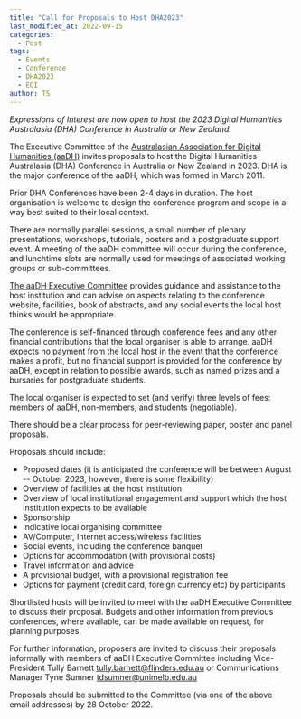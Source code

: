 ```yaml
---
title: "Call for Proposals to Host DHA2023"
last_modified_at: 2022-09-15
categories:
  - Post
tags:
  - Events
  - Conference
  - DHA2023
  - EOI
author: TS
---
```


*Expressions of Interest are now open to host the 2023 Digital Humanities Australasia (DHA) Conference in Australia or New Zealand.*

The Executive Committee of the [Australasian Association for Digital Humanities (aaDH)](https://aa-dh.org/) invites proposals to host the Digital Humanities Australasia (DHA) Conference in Australia or New Zealand in 2023. DHA is the major conference of the aaDH, which was formed in March 2011. 

Prior DHA Conferences have been 2-4 days in duration. The host organisation is welcome to design the conference program and scope in a way best suited to their local context.

There are normally parallel sessions, a small number of plenary presentations, workshops, tutorials, posters and a postgraduate support event. A meeting of the aaDH committee will occur during the conference, and lunchtime slots are normally used for meetings of associated working groups or sub-committees.

[The aaDH Executive Committee](https://aa-dh.org/2022/05/20/aadhs-executive-committee-for-2022/) provides guidance and assistance to the host institution and can advise on aspects relating to the conference website, facilities, book of abstracts, and any social events the local host thinks would be appropriate.  

The conference is self-financed through conference fees and any other financial contributions that the local organiser is able to arrange. aaDH expects no payment from the local host in the event that the conference makes a profit, but no financial support is provided for the conference by aaDH, except in relation to possible awards, such as named prizes and a bursaries for postgraduate students. 

The local organiser is expected to set (and verify) three levels of fees: members of aaDH, non-members, and students (negotiable). 

There should be a clear process for peer-reviewing paper, poster and panel proposals.

Proposals should include:

-   Proposed dates (it is anticipated the conference will be between August -- October 2023, however, there is some flexibility)
-   Overview of facilities at the host institution
-   Overview of local institutional engagement and support which the host institution expects to be available
-   Sponsorship
-   Indicative local organising committee
-   AV/Computer, Internet access/wireless facilities
-   Social events, including the conference banquet 
-   Options for accommodation (with provisional costs) 
-   Travel information and advice 
-   A provisional budget, with a provisional registration fee 
-   Options for payment (credit card, foreign currency etc) by participants

Shortlisted hosts will be invited to meet with the aaDH Executive Committee to discuss their proposal. Budgets and other information from previous conferences, where available, can be made available on request, for planning purposes.

For further information, proposers are invited to discuss their proposals informally with members of aaDH Executive Committee including Vice-President Tully Barnett <tully.barnett@flinders.edu.au> or Communications Manager Tyne Sumner <tdsumner@unimelb.edu.au>

Proposals should be submitted to the Committee (via one of the above email addresses) by 28 October 2022.